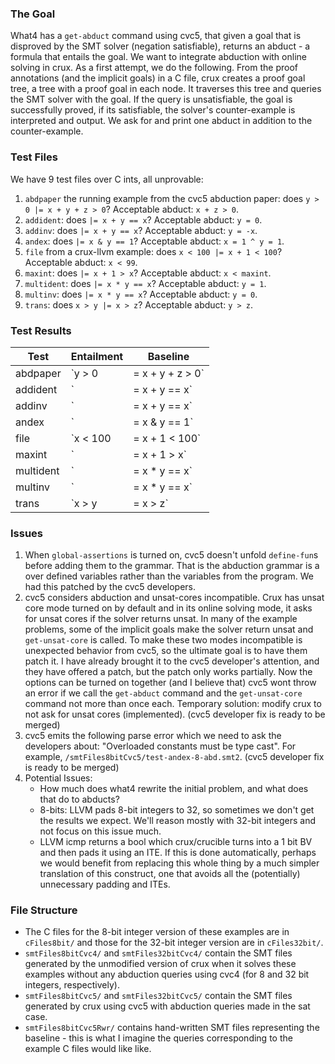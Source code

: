 ### The Goal 
What4 has a `get-abduct` command using cvc5, that given a goal that is disproved by the SMT solver (negation satisfiable), returns an abduct - a formula that entails the goal. We want to integrate abduction with online solving in crux. As a first attempt, we do the following. From the proof annotations (and the implicit goals) in a C file, crux creates a proof goal tree, a tree with a proof goal in each node. It traverses this tree and queries the SMT solver with the goal. If the query is unsatisfiable, the goal is successfully proved, if its satisfiable, the solver's counter-example is interpreted and output. We ask for and print one abduct in addition to the counter-example.

### Test Files
We have 9 test files over C ints, all unprovable:
1. `abdpaper` the running example from the cvc5 abduction paper: does `y > 0 |= x + y + z > 0`? Acceptable abduct: `x + z > 0`.
2. `addident`: does `|= x + y == x`? Acceptable abduct: `y = 0`.
3. `addinv`: does `|= x + y == x`? Acceptable abduct: `y = -x`.
4. `andex`: does `|= x & y == 1`? Acceptable abduct: `x = 1 ^ y = 1`.
5. `file` from a crux-llvm example: does `x < 100 |= x + 1 < 100`? Acceptable abduct: `x < 99`.
6. `maxint`: does `|= x + 1 > x`? Acceptable abduct: `x < maxint`.
7. `multident`: does `|= x * y == x`? Acceptable abduct: `y = 1`.
8. `multinv`: does `|= x * y == x`? Acceptable abduct: `y = 0`.
9. `trans`: does `x > y |= x > z`? Acceptable abduct: `y > z`.

### Test Results

| Test       | Entailment                 | Baseline                   |
|------------|----------------------------|----------------------------|
| abdpaper   | `y > 0 |= x + y + z > 0`   | `x + z > 0`                |
| addident   | `|= x + y == x`            | `y = 0`                    |
| addinv     | `|= x + y == x`            | `y = -x`                   |
| andex      | `|= x & y == 1`            | `x = 1 ^ y = 1`            |
| file       | `x < 100 |= x + 1 < 100`   | `x < 100 |= x + 1 < 100`   |
| maxint     | `|= x + 1 > x`             | `x < maxint`               |
| multident  | `|= x * y == x`            | `y = 1`                    |
| multinv    | `|= x * y == x`            | `y = 0`                    |
| trans      | `x > y |= x > z`           | `y > z`                    |

### Issues
1. When `global-assertions` is turned on, cvc5 doesn't unfold `define-fun`s before adding them to the grammar. That is the abduction grammar is a over defined variables rather than the variables from the program. We had this patched by the cvc5 developers.
2. cvc5 considers abduction and unsat-cores incompatible. Crux has unsat core mode turned on by default and in its online solving mode, it asks for unsat cores if the solver returns unsat. In many of the example problems, some of the implicit goals make the solver return unsat and `get-unsat-core` is called. To make these two modes incompatible is unexpected behavior from cvc5, so the ultimate goal is to have them patch it. I have already brought it to the cvc5 developer's attention, and they have offered a patch, but the patch only works partially. Now the options can be turned on together (and I believe that) cvc5 wont throw an error if we call the `get-abduct` command and the `get-unsat-core` command not more than once each. Temporary solution: modify crux to not ask for unsat cores (implemented). (cvc5 developer fix is ready to be merged)
3. cvc5 emits the following parse error which we need to ask the developers about: "Overloaded constants must be type cast". For example, `/smtFiles8bitCvc5/test-andex-8-abd.smt2`. (cvc5 developer fix is ready to be merged)
4. Potential Issues:
    * How much does what4 rewrite the initial problem, and what does that do to abducts?
    * 8-bits: LLVM pads 8-bit integers to 32, so sometimes we don't get the results we expect. We'll reason mostly with 32-bit integers and not focus on this issue much.
    * LLVM icmp returns a bool which crux/crucible turns into a 1 bit BV and then pads it using an ITE. If this is done automatically, perhaps we would benefit from replacing this whole thing by a much simpler translation of this construct, one that avoids all the (potentially) unnecessary padding and ITEs.

### File Structure
- The C files for the 8-bit integer version of these examples are in `cFiles8bit/` and those for the 32-bit integer version are in `cFiles32bit/`.
- `smtFiles8bitCvc4/` and `smtFiles32bitCvc4/` contain the SMT files generated by the unmodified version of crux when it solves these examples without any abduction queries using cvc4 (for 8 and 32 bit integers, respectively).
- `smtFiles8bitCvc5/` and `smtFiles32bitCvc5/` contain the SMT files generated by crux using cvc5 with abduction queries made in the sat case.
- `smtFiles8bitCvc5Rwr/` contains hand-written SMT files representing the baseline - this is what I imagine the queries corresponding to the example C files would like like. 
